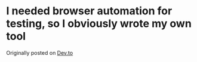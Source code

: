 # I needed browser automation for testing, so I obviously wrote my own tool

Originally posted on [Dev.to](https://dev.to/angrykoala/i-needed-browser-automation-for-testing-so-i-obviously-wrote-my-own-tool-1939)
